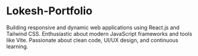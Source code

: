 # Lokesh-Portfolio
Building responsive and dynamic web applications using React.js and Tailwind CSS. Enthusiastic about modern JavaScript frameworks and tools like Vite. Passionate about clean code, UI/UX design, and continuous learning.
